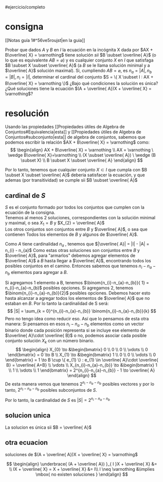 #ejercicio/completo
# consigna
[[Notas guía 1#^56ve5roujst|en la guia]]

Probar que dados $A$ y $B$ en $I$ la ecuación en la incógnita X dada por $AX + B\overline{ X} = \varnothing$ tiene solución *sii* $B \subset \overline{ A}$ (o lo que es equivalente $AB = \varnothing$) y es cualquier conjunto $X$ en $I$ que satisfaga $B \subset X \subset \overline{ A}$ (a $B$ se le llama solución minimal y a $\overline{ A}$ solución maximal). Si, cumpliendo $AB = \varnothing$, es $n_a = |A|,n_{b} = |B|,n_{i} = |I|$, determinar el cardinal del conjunto $S = \{ X \subset I : AX + B\overline{ X} = \varnothing \}$ 
¿Bajo qué condiciones la solución es única? ¿Qué soluciones tiene la ecuación $(A + \overline{ A})X + \overline{ X} = \varnothing$?
# resolución

Usando las propiedades [[Propiedades útiles de Algebra de Conjuntos#Equivalencia|esta]] y [[Propiedades útiles de Algebra de Conjuntos#subconjunto|esta]] de algebra de conjuntos, sabemos que podemos escribir la relación $AX + B\overline{ X} = \varnothing$ como:
$$
\begin{align}
AX + B\overline{ X} = \varnothing  \\
AX = \varnothing \ \wedge B\overline{ X}=\varnothing  \\
(X \subset \overline{ A}) \ \wedge (B \subset X) \\
B \subset X \subset \overline{ A}
\end{align}
$$

Por lo tanto, tenemos que cualquier conjunto $X \subset I$ que cumpla con $B \subset X \subset \overline{ A}$ deberia satisfacer la ecuación, y que ademas (por transitividad) se cumple sii $B \subset \overline{ A}$

## cardinal de $S$

$S$ es el conjunto formado por todos los conjuntos que cumplen con la ecuación de la consigna.  
Tenemos al menos 2 soluciones, correspondientes con la solución minimal y maximal, o sea $X_{1} = B$ y $X_{2} = \overline{ A}$  
Los otros conjuntos son conjuntos entre $B$ y $\overline{ A}$, o sea que contienen Todos los elementos de $B$ y algunos de $\overline{ A}$.

Como $A$ tiene cardinalidad $n_{a}$ , tenemos que $|\overline{ A}| = |I| - |A| = n_{i} - n_{a}$
Como estas otras soluciones son conjuntos entre $B$ y $\overline{ A}$, para "armarlos" debemos agregar elementos de $\overline{ A}$ a $B$ hasta llegar a $\overline{ A}$, encontrando todos los posibles conjuntos en el camino. Entonces sabemos que tenemos $n_{i}-n_{a}-n_{b}$ elementos para agregar a $B$.

Si agregamos 1 elemento a B, tenemos $\binom{n_{i}-n_{a}-n_{b}}{ 1} = n_{i}-n_{a}-n_{b}$ posibles opciones. Si agregamos 2, tenemos $\binom{n_{i}-n_{a}-n_{b}}{2}$ posibles opciones. Debemos hacer esto hasta alcanzar a agregar todos los elementos de $\overline{ A}$ que no estaban en $B$. Por lo tanto la cardinalidad de S será:
$$
|S| = \sum_{k = 0}^{n_{i}-n_{a}-n_{b}} \binom{n_{i}-n_{a}-n_{b}}{k}
$$
Pero no tengo idea como reducir eso. Así que lo pensamos de esta otra manera:
Si pensamos en esos $n_{i}-n_{a}-n_{b}$ elementos como un vector binario donde cada posición representa si se incluye ese elemento de $\overline{ A}\cdot \overline{ B}$ o no, 
podemos asociar cada posible conjunto solución $X_{k}$ con un número binario.
$$
\begin{align}
X_{0} \to &\begin{bmatrix}
0 \\
0 \\
0 \\
\vdots \\
0
\end{bmatrix} = 0
\to B \\
X_{1} \to &\begin{bmatrix}
1 \\
0 \\
0 \\
\vdots \\
0
\end{bmatrix} = 1 \to B \cup \{ e_{1} \} : e_{1} \in \overline{ A}\cdot \overline{ B} = \overline{ A+B} \\
\vdots \\
X_{n_{i}-n_{a}-n_{b}} \to &\begin{bmatrix}
1 \\
1 \\
\vdots \\
1
\end{bmatrix} = 2^{n_{i}-n_{a}-n_{b}} - 1 \to \overline{ A}
\end{align}
$$
De esta manera vemos que tenemos $2^{n_{i}-n_{a}-n_{b}}$ posibles vectores y por lo tanto, $2^{n_{i}-n_{a}-n_{b}}$ posibles subconjuntos de $S$.

Por lo tanto, la cardinalidad de $S$ es $|S| = 2^{n_{i}-n_{a}-n_{b}}$



## solucion unica
La solucion es única sii $B = \overline{ A}$

## otra ecuacion

soluciones de $(A + \overline{ A})X + \overline{ X} = \varnothing$

$$
\begin{align}
\underbrace{ (A + \overline{ A}) }_{ I }X + \overline{ X} &= \\
IX + \overline{ X} = X + \overline{ X} &= I\\
I \neq \varnothing &\implies \mbox{ no existen soluciones }
\end{align}
$$